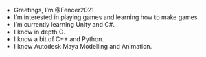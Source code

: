 - Greetings, I’m @Fencer2021
- I’m interested in playing games and learning how to make games.
- I’m currently learning Unity and C#.
- I know in depth C.
- I know a bit of C++ and Python.
- I know Autodesk Maya Modelling and Animation.

